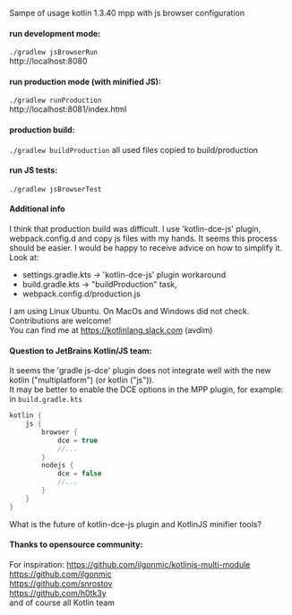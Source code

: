 Sampe of usage kotlin 1.3.40 mpp with js browser configuration
  
#### run development mode:  
`./gradlew jsBrowserRun`  
http://localhost:8080  
  
#### run production mode (with minified JS):  
`./gradlew runProduction`  
http://localhost:8081/index.html

#### production build:  
`./gradlew buildProduction`
all used files copied to build/production

#### run JS tests:
`./gradlew jsBrowserTest`  

#### Additional info      
I think that production build was difficult. I use 'kotlin-dce-js' plugin, webpack.config.d and copy js files with my hands. It seems this process should be easier. I would be happy to receive advice on how to simplify it.  
Look at:  
- settings.gradle.kts -> 'kotlin-dce-js' plugin workaround
- build.gradle.kts -> "buildProduction" task,  
- webpack.config.d/production.js  
  
  
I am using Linux Ubuntu. On MacOs and Windows did not check.  
Contributions are welcome!  
You can find me at https://kotlinlang.slack.com (avdim)  
  
#### Question to JetBrains Kotlin/JS team:
It seems the 'gradle js-dce' plugin does not integrate well with the new kotlin ("multiplatform") (or kotlin ("js")).  
It may be better to enable the DCE options in the MPP plugin, for example:  
in `build.gradle.kts`
```Kotlin
kotlin {
    js {
        browser {
            dce = true
            //...
        }
        nodejs {
            dce = false
            //...        
        }
    }
}
```
What is the future of kotlin-dce-js plugin and KotlinJS minifier tools?  
  
#### Thanks to opensource community:
For inspiration: https://github.com/ilgonmic/kotlinjs-multi-module  
https://github.com/ilgonmic  
https://github.com/snrostov  
https://github.com/h0tk3y  
and of course all Kotlin team  
